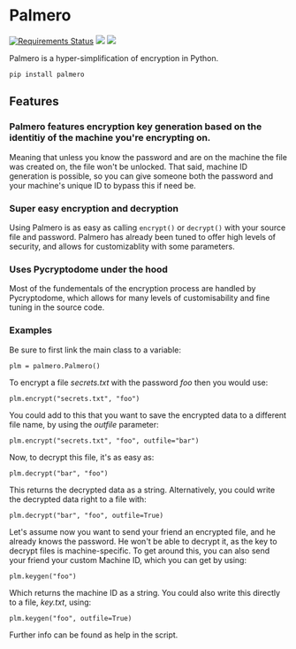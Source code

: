 # Palmero
[![Requirements Status](https://requires.io/github/SimLoads/Palmero/requirements.svg?branch=master)](https://requires.io/github/SimLoads/Palmero/requirements/?branch=master)
<a href="https://github.com/SimLoads/Palmero/blob/master/LICENSE" title="License"><img src="https://img.shields.io/github/license/SimLoads/palmero"></a> <a href="https://www.paypal.com/cgi-bin/webscr?cmd=_s-xclick&hosted_button_id=DYF7QMKWBK8PS&source=url" title="Support project"><img src="https://img.shields.io/badge/Support%20project-paypal-brightgreen.svg"></a> 

Palmero is a hyper-simplification of encryption in Python.
```
pip install palmero
```

## Features

### Palmero features encryption key generation based on the identitiy of the machine you're encrypting on.
Meaning that unless you know the password and are on the machine the file was created on, the file won't be unlocked. That said, machine ID generation is possible, so you can give someone both the password and your machine's unique ID to bypass this if need be.

### Super easy encryption and decryption
Using Palmero is as easy as calling ```encrypt()``` or ```decrypt()``` with your source file and password. Palmero has already been tuned to offer high levels of security, and allows for customizablity with some parameters.

### Uses Pycryptodome under the hood
Most of the fundementals of the encryption process are handled by Pycryptodome, which allows for many levels of customisability and fine tuning in the source code. 

### Examples

Be sure to first link the main class to a variable:  
```
plm = palmero.Palmero()
```

To encrypt a file _secrets.txt_ with the password _foo_ then you would use:   
```
plm.encrypt("secrets.txt", "foo")
```
You could add to this that you want to save the encrypted data to a different file name, by using the _outfile_ parameter:  
```
plm.encrypt("secrets.txt", "foo", outfile="bar")
```
Now, to decrypt this file, it's as easy as:  
```
plm.decrypt("bar", "foo")
```
This returns the decrypted data as a string. Alternatively, you could write the decrypted data right to a file with:  
```
plm.decrypt("bar", "foo", outfile=True)
```
Let's assume now you want to send your friend an encrypted file, and he already knows the password. He won't be able to decrypt it, as the key to decrypt files is machine-specific. To get around this, you can also send your friend your custom Machine ID, which you can get by using:  
```
plm.keygen("foo")
```
Which returns the machine ID as a string. You could also write this directly to a file, _key.txt_, using:  
```
plm.keygen("foo", outfile=True)
```
Further info can be found as help in the script. 
